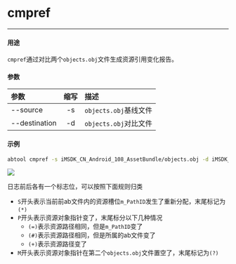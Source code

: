 # cmpref
---

#### 用途

`cmpref`通过对比两个`objects.obj`文件生成资源引用变化报告。

#### 参数

|参数|缩写|描述|
|:-|:-:|:-|
|--source|-s|`objects.obj`基线文件|
|--destination|-d|`objects.obj`对比文件|

#### 示例

```bash
abtool cmpref -s iMSDK_CN_Android_108_AssetBundle/objects.obj -d iMSDK_CN_Android_145_AssetBundle/objects.obj
```

![](cmpref/cmpref.png)

日志前后各有一个标志位，可以按照下面规则归类
* `S`开头表示当前前ab文件内的资源槽位`m_PathID`发生了重新分配，末尾标记为`(*)`
* `P`开头表示资源对象指针变了，末尾标分以下几种情况
    + `(=)`表示资源路径相同，但是`m_PathID`变了
    + `(#)`表示资源路径相同，但是所属的ab文件变了
    + `(+)`表示资源路径变了
* `M`开头表示资源对象指针在第二个`objects.obj`文件置空了，末尾标记为`(?)`

